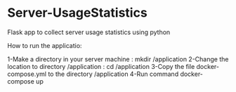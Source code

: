 # Server-UsageStatistics
Flask app to collect server usage statistics using python

How to run the applicatio:

1-Make a directory in your server machine : mkdir /application
2-Change the location to directory /application : cd /application
3-Copy the file docker-compose.yml to the directory /application
4-Run command docker-compose up



  
